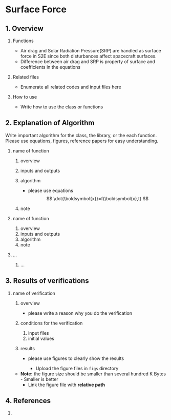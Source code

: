 # Surface Force

## 1.  Overview

1. Functions
   
   - Air drag and Solar Radiation Pressure(SRP) are handled as surface force in S2E since both disturbances affect spacecraft surfaces.
   - Difference between air drag and SRP is property of surface and coefficients in the equations
2. Related files
   
   - Enumerate all related codes and input files here
3. How to use
   
   - Write how to use the class or functions
   
     

## 2. Explanation of Algorithm

  Write important algorithm for the class, the library, or the each function. Please use equations, figures, reference papers for easy understanding.

1. name of function

   1. overview

   2. inputs and outputs

   3. algorithm

      - please use equations
        $$
        \dot{\boldsymbol{x}}=f(\boldsymbol{x},t)
        $$

   4. note

2. name of function

   1. overview
   2. inputs and outputs
   3. algorithm
   4. note

3. ...

   1. ...



## 3. Results of verifications

1. name of verification
   1. overview
      
      - please write a reason why you do the verification
   2. conditions for the verification
      1. input files
      2. initial values
   3. results

      - please use figures to clearly show the results

        - Upload the figure files in `figs` directory
    - **Note:** the figure size should be smaller than several hundred K Bytes
            - Smaller is better 
        - Link the figure file with **relative path**
        
        

## 4. References

1. 